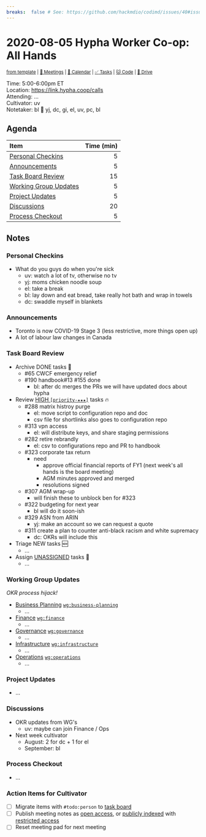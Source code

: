 ```yaml
---
breaks:  false # See: https://github.com/hackmdio/codimd/issues/40#issuecomment-172927690
---
```

# 2020-08-05 Hypha Worker Co-op: All Hands

<sup>[from template][template] | [:notebook: Meetings][meetings] | [:date: Calendar][calendar] | [:white_check_mark: Tasks][tasks] | [:cat: Code][gh] | [:open_file_folder: Drive][drive]</sup>

Time:       5:00-6:00pm ET  
Location:   https://link.hypha.coop/calls  
Attending:  ...  
Cultivator: uv  
Notetaker:  bl :raising_hand: yj, dc, gi, el, uv, pc, bl

## Agenda

| Item                                            | Time (min) |
|:------------------------------------------------|-----------:|
| [Personal Checkins](#Personal-Checkins)         |          5 |
| [Announcements](#Announcements)                 |          5 |
| [Task Board Review](#Task-Board-Review)         |         15 |
| [Working Group Updates](#Working-Group-Updates) |          5 |
| [Project Updates](#Project-Updates)             |          5 |
| [Discussions](#Discussions)                     |         20 |
| [Process Checkout](#Process-Checkout)           |          5 |

## Notes

### Personal Checkins

- What do you guys do when you're sick
    - uv: watch a lot of tv, otherwise no tv
    - yj: moms chicken noodle soup
    - el: take a break
    - bl: lay down and eat bread, take really hot bath and wrap in towels
    - dc: swaddle myself in blankets

### Announcements

- Toronto is now COVID-19 Stage 3 (less restrictive, more things open up)
- A lot of labour law changes in Canada

### Task Board Review

- Archive DONE tasks :tada:
	- #65 CWCF emergency relief
	- #190 handbook#13 #155 done
	    - bl: after dc merges the PRs we will have updated docs about hypha
- Review [HIGH `[priority-★★★]`][l-pri-hi] tasks :fire:
	- #288 matrix histroy purge
        - el: move script to configuration repo and doc
        - csv file for shortlinks also goes to configuration repo
    - #313 vpn access
        - el: will distribute keys, and share staging permissions
    - #282 retire rebrandly
        - el: csv to configurations repo and PR to handbook
    - #323 corporate tax return
        - need
            - approve official financial reports of FY1 (next week's all hands is the board meeting)
            - AGM minutes approved and merged
            - resolutions signed
    - #307 AGM wrap-up
        - will finish these to unblock ben for #323
    - #322 budgeting for next year
        - bl will do it soon-ish
    - #329 ASN from ARIN
        - yj: make an account so we can request a quote
    - #311 create a plan to counter anti-black racism and white supremacy
        - dc: OKRs will include this
- Triage NEW tasks :new:
	- ...
- Assign [UNASSIGNED][l-none] tasks :briefcase:
	- ...

### Working Group Updates

_OKR process hijack!_

- [Business Planning][biz-wg] [`wg:business-planning`][l-biz]
    - ...
- [Finance][fin-wg] [`wg:finance`][l-fin]
    - ...
- [Governance][gov-wg] [`wg:governance`][l-gov]
    - ...
- [Infrastructure][inf-wg] [`wg:infrastructure`][l-inf]
    - ...
- [Operations][ops-wg] [`wg:operations`][l-ops]
    - ...

### Project Updates

- ...

### Discussions

- OKR updates from WG's
    - uv: maybe can join Finance / Ops
- Next week cultivator
    - August: 2 for dc + 1 for el
    - September: bl

### Process Checkout

- ...


### Action Items for Cultivator

- [ ] Migrate items with `#todo:person` to [task board][tasks]
- [ ] Publish meeting notes as [open access][public], or [publicly indexed][index] with [restricted access][private]
- [ ] Reset meeting pad for next meeting

<!-- Links: Important -->
[template]: https://link.hypha.coop/template
[meetings]: https://link.hypha.coop/meetings
[calendar]: https://link.hypha.coop/calendar
[tasks]:    https://link.hypha.coop/tasks
[gh]:       https://link.hypha.coop/gh
[drive]:    https://link.hypha.coop/drive

<!-- Links: Labels -->
[l-pri-hi]: https://github.com/orgs/hyphacoop/projects/2?card_filter_query=label:[priority-★★★]
[l-pri-md]: https://github.com/orgs/hyphacoop/projects/2?card_filter_query=label:[priority-★★☆]
[l-pri-lo]: https://github.com/orgs/hyphacoop/projects/2?card_filter_query=label:[priority-★☆☆]
[l-pri-none]: https://github.com/orgs/hyphacoop/projects/2?card_filter_query=-label:[priority-★☆☆]+-label:[priority-★★☆]+-label:[priority-★★★]
[l-biz]: https://github.com/orgs/hyphacoop/projects/2?card_filter_query=label:"wg:business-planning"
[l-fin]: https://github.com/orgs/hyphacoop/projects/2?card_filter_query=label:"wg:finance"
[l-gov]: https://github.com/orgs/hyphacoop/projects/2?card_filter_query=label:"wg:governance
[l-inf]: https://github.com/orgs/hyphacoop/projects/2?card_filter_query=label:"wg:infrastructure"
[l-ops]: https://github.com/orgs/hyphacoop/projects/2?card_filter_query=label:"wg:operations"
[l-none]: https://github.com/orgs/hyphacoop/projects/2?card_filter_query=-label:wg:operations+-label:wg:infrastructure+-label:wg:finance+-label:wg:governance+-label:wg:business-planning

<!-- Links: Working Groups -->
[biz-wg]: https://link.hypha.coop/biz-wg
[fin-wg]: https://link.hypha.coop/fin-wg
[gov-wg]: https://link.hypha.coop/gov-wg
[inf-wg]: https://link.hypha.coop/inf-wg
[ops-wg]: https://link.hypha.coop/ops-wg

<!-- Links: Archive -->
[public]:   https://github.com/hyphacoop/organizing/new/master?filename=_posts/meeting-notes/2020-MM-DD-all-hands.md
[index]:    https://github.com/hyphacoop/organizing/new/master?filename=_posts/private/meeting-notes/2020-MM-DD-all-hands.md&value=Empty%20file%20for%20public%20indexing%20of%20access-restricted%20file.
[private]:  https://github.com/hyphacoop/organizing-private/new/master?filename=meeting-notes/2020-MM-DD-all-hands.md
